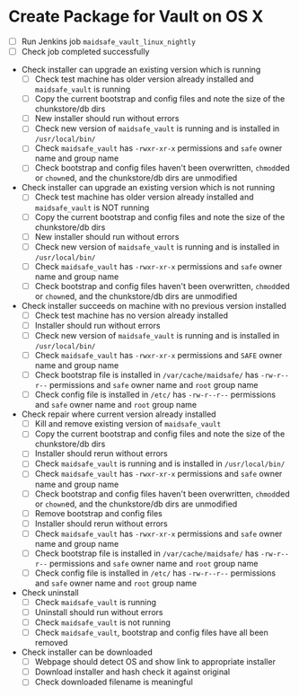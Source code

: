 # Create Package for Vault on OS X

- [ ] Run Jenkins job `maidsafe_vault_linux_nightly`
- [ ] Check job completed successfully
- Check installer can upgrade an existing version which is running
  - [ ] Check test machine has older version already installed and `maidsafe_vault` is running
  - [ ] Copy the current bootstrap and config files and note the size of the chunkstore/db dirs
  - [ ] New installer should run without errors
  - [ ] Check new version of `maidsafe_vault` is running and is installed in `/usr/local/bin/`
  - [ ] Check `maidsafe_vault` has `-rwxr-xr-x` permissions and `safe` owner name and group name
  - [ ] Check bootstrap and config files haven't been overwritten, `chmod`ded or `chown`ed, and the chunkstore/db dirs are unmodified
- Check installer can upgrade an existing version which is not running
  - [ ] Check test machine has older version already installed and `maidsafe_vault` is NOT running
  - [ ] Copy the current bootstrap and config files and note the size of the chunkstore/db dirs
  - [ ] New installer should run without errors
  - [ ] Check new version of `maidsafe_vault` is running and is installed in `/usr/local/bin/`
  - [ ] Check `maidsafe_vault` has `-rwxr-xr-x` permissions and `safe` owner name and group name
  - [ ] Check bootstrap and config files haven't been overwritten, `chmod`ded or `chown`ed, and the chunkstore/db dirs are unmodified
- Check installer succeeds on machine with no previous version installed
  - [ ] Check test machine has no version already installed
  - [ ] Installer should run without errors
  - [ ] Check new version of `maidsafe_vault` is running and is installed in `/usr/local/bin/`
  - [ ] Check `maidsafe_vault` has `-rwxr-xr-x` permissions and `SAFE` owner name and group name
  - [ ] Check bootstrap file is installed in `/var/cache/maidsafe/` has `-rw-r--r--` permissions and `safe` owner name and `root` group name
  - [ ] Check config file is installed in `/etc/` has `-rw-r--r--` permissions and `safe` owner name and `root` group name
- Check repair where current version already installed
  - [ ] Kill and remove existing version of `maidsafe_vault`
  - [ ] Copy the current bootstrap and config files and note the size of the chunkstore/db dirs
  - [ ] Installer should rerun without errors
  - [ ] Check `maidsafe_vault` is running and is installed in `/usr/local/bin/`
  - [ ] Check `maidsafe_vault` has `-rwxr-xr-x` permissions and `safe` owner name and group name
  - [ ] Check bootstrap and config files haven't been overwritten, `chmod`ded or `chown`ed, and the chunkstore/db dirs are unmodified
  - [ ] Remove bootstrap and config files
  - [ ] Installer should rerun without errors
  - [ ] Check `maidsafe_vault` has `-rwxr-xr-x` permissions and `safe` owner name and group name
  - [ ] Check bootstrap file is installed in `/var/cache/maidsafe/` has `-rw-r--r--` permissions and `safe` owner name and `root` group name
  - [ ] Check config file is installed in `/etc/` has `-rw-r--r--` permissions and `safe` owner name and `root` group name
- Check uninstall
  - [ ] Check `maidsafe_vault` is running
  - [ ] Uninstall should run without errors
  - [ ] Check `maidsafe_vault` is not running
  - [ ] Check `maidsafe_vault`, bootstrap and config files have all been removed
- Check installer can be downloaded
  - [ ] Webpage should detect OS and show link to appropriate installer
  - [ ] Download installer and hash check it against original
  - [ ] Check downloaded filename is meaningful
